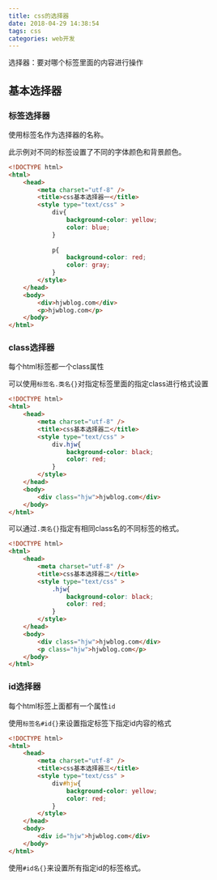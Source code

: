 ```yaml
---
title: css的选择器
date: 2018-04-29 14:38:54
tags: css
categories: web开发
---
```


选择器：要对哪个标签里面的内容进行操作

## 基本选择器

### 标签选择器

使用标签名作为选择器的名称。

此示例对不同的标签设置了不同的字体颜色和背景颜色。

```html
<!DOCTYPE html>
<html>
	<head>
		<meta charset="utf-8" />
		<title>css基本选择器一</title>
		<style type="text/css" >
			div{
				background-color: yellow;
				color: blue;
			}
			
			p{
				background-color: red;
				color: gray;
			}
		</style>
	</head>
	<body>
		<div>hjwblog.com</div>
		<p>hjwblog.com</p>
	</body>
</html>
```

### class选择器

每个html标签都一个class属性

可以使用`标签名.类名{}`对指定标签里面的指定class进行格式设置

```html
<!DOCTYPE html>
<html>
	<head>
		<meta charset="utf-8" />
		<title>css基本选择器二</title>
		<style type="text/css" >
			div.hjw{
				background-color: black;
				color: red;
			}
		</style>
	</head>
	<body>
		<div class="hjw">hjwblog.com</div>
	</body>
</html>
```

可以通过`.类名{}`指定有相同class名的不同标签的格式。

```html
<!DOCTYPE html>
<html>
	<head>
		<meta charset="utf-8" />
		<title>css基本选择器二</title>
		<style type="text/css" >
			.hjw{
				background-color: black;
				color: red;
			}
		</style>
	</head>
	<body>
		<div class="hjw">hjwblog.com</div>
		<p class="hjw">hjwblog.com</p>
	</body>
</html>
```

### id选择器

每个html标签上面都有一个属性`id`

使用`标签名#id{}`来设置指定标签下指定id内容的格式

```html
<!DOCTYPE html>
<html>
	<head>
		<meta charset="utf-8" />
		<title>css基本选择器三</title>
		<style type="text/css" >
			div#hjw{
				background-color: yellow;
				color: red;
			}
		</style>
	</head>
	<body>
		<div id="hjw">hjwblog.com</div>
	</body>
</html>

```

使用`#id名{}`来设置所有指定id的标签格式。
